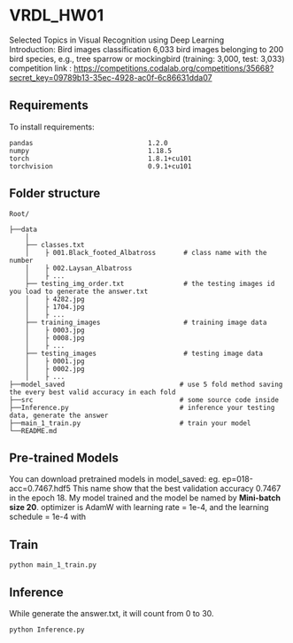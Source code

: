 # VRDL_HW01
Selected Topics in Visual Recognition using Deep Learning  
Introduction: Bird images classification
6,033 bird images belonging to 200 bird species, e.g., tree sparrow or mockingbird (training: 3,000, test: 3,033)
competition link : https://competitions.codalab.org/competitions/35668?secret_key=09789b13-35ec-4928-ac0f-6c86631dda07


Requirements
---
To install requirements:
```
pandas                             1.2.0
numpy                              1.18.5
torch                              1.8.1+cu101
torchvision                        0.9.1+cu101
```
Folder structure
---
```
Root/
   
├──data
    │
    ├── classes.txt
    │    ├ 001.Black_footed_Albatross       # class name with the number
    │    ├ 002.Laysan_Albatross
    │    ├ ...
    ├── testing_img_order.txt               # the testing images id you load to generate the answer.txt
    │    ├ 4282.jpg
    │    ├ 1704.jpg
    │    ├ ...
    ├── training_images                     # training image data 
    │    ├ 0003.jpg                         
    │    ├ 0008.jpg         
    │    ├ ...
    ├── testing_images                      # testing image data      
    │    ├ 0001.jpg                         
    │    ├ 0002.jpg
    │    ├ ...
├──model_saved                             # use 5 fold method saving the every best valid accuracy in each fold       
├──src                                     # some source code inside 
├──Inference.py                            # inference your testing data, generate the answer
├──main_1_train.py                         # train your model
└──README.md
```


Pre-trained Models
---
You can download pretrained models in model_saved:
eg. ep=018-acc=0.7467.hdf5
This name show that the best validation accuracy 0.7467 in the epoch 18. 
My model trained and the model be named by **Mini-batch size 20**. optimizer is AdamW with learning rate = 1e-4, and the learning schedule = 1e-4 with 


Train
---

```
python main_1_train.py
```


Inference
---
While generate the answer.txt, it will count from 0 to 30.
```
python Inference.py
```


